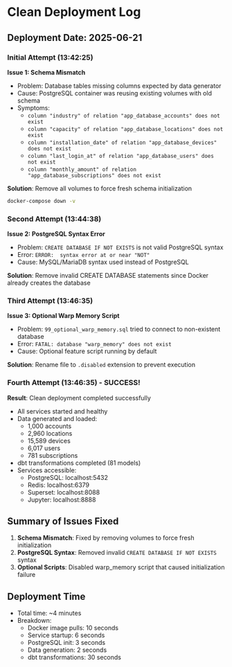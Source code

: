 # Clean Deployment Log

## Deployment Date: 2025-06-21

### Initial Attempt (13:42:25)

**Issue 1: Schema Mismatch**
- Problem: Database tables missing columns expected by data generator
- Cause: PostgreSQL container was reusing existing volumes with old schema
- Symptoms:
  - `column "industry" of relation "app_database_accounts" does not exist`
  - `column "capacity" of relation "app_database_locations" does not exist`
  - `column "installation_date" of relation "app_database_devices" does not exist`
  - `column "last_login_at" of relation "app_database_users" does not exist`
  - `column "monthly_amount" of relation "app_database_subscriptions" does not exist`

**Solution**: Remove all volumes to force fresh schema initialization
```bash
docker-compose down -v
```

### Second Attempt (13:44:38)

**Issue 2: PostgreSQL Syntax Error**
- Problem: `CREATE DATABASE IF NOT EXISTS` is not valid PostgreSQL syntax
- Error: `ERROR:  syntax error at or near "NOT"`
- Cause: MySQL/MariaDB syntax used instead of PostgreSQL

**Solution**: Remove invalid CREATE DATABASE statements since Docker already creates the database

### Third Attempt (13:46:35)

**Issue 3: Optional Warp Memory Script**
- Problem: `99_optional_warp_memory.sql` tried to connect to non-existent database
- Error: `FATAL: database "warp_memory" does not exist`
- Cause: Optional feature script running by default

**Solution**: Rename file to `.disabled` extension to prevent execution

### Fourth Attempt (13:46:35) - SUCCESS!

**Result**: Clean deployment completed successfully
- All services started and healthy
- Data generated and loaded:
  - 1,000 accounts
  - 2,960 locations
  - 15,589 devices
  - 6,017 users
  - 781 subscriptions
- dbt transformations completed (81 models)
- Services accessible:
  - PostgreSQL: localhost:5432
  - Redis: localhost:6379
  - Superset: localhost:8088
  - Jupyter: localhost:8888

## Summary of Issues Fixed

1. **Schema Mismatch**: Fixed by removing volumes to force fresh initialization
2. **PostgreSQL Syntax**: Removed invalid `CREATE DATABASE IF NOT EXISTS` syntax
3. **Optional Scripts**: Disabled warp_memory script that caused initialization failure

## Deployment Time
- Total time: ~4 minutes
- Breakdown:
  - Docker image pulls: 10 seconds
  - Service startup: 6 seconds
  - PostgreSQL init: 3 seconds
  - Data generation: 2 seconds
  - dbt transformations: 30 seconds